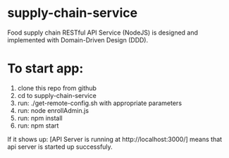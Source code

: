 # supply-chain-service
Food supply chain RESTful API Service (NodeJS) is designed and implemented with Domain-Driven Design (DDD).

# To start app:
1. clone this repo from github
2. cd to supply-chain-service
3. run: ./get-remote-config.sh with appropriate parameters
4. run: node enrollAdmin.js
5. run: npm install
6. run: npm start

  If it shows up: [API Server is running at http://localhost:3000/] means that api server is started up successfuly.
